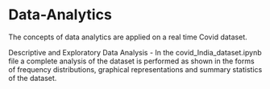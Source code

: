 # Data-Analytics
The concepts of data analytics are applied on a real time Covid dataset.

Descriptive and Exploratory Data Analysis - In the covid_India_dataset.ipynb file  a complete analysis of the dataset is performed as shown in the forms of frequency distributions, graphical representations and summary statistics of the dataset.
